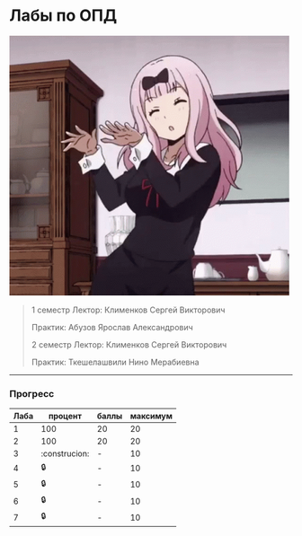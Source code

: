 # Лабы по ОПД

![pic](https://github.com/bilyardvmetro/ITMO-System-Application-Software/blob/main/gifs/OPDReadme.gif)

> 1 семестр
> Лектор: Клименков Сергей Викторович
>
> Практик: Абузов Ярослав Александрович
>
> 2 семестр
> Лектор: Клименков Сергей Викторович
>
> Практик: Ткешелашвили Нино Мерабиевна

---

### Прогресс
| Лаба | процент | баллы | максимум |
| ---- | ------- | ----- | -------- | 
|   1  |   100   |   20  |    20    |
|   2  |   100   |   20  |    20    |
|   3  |  :construcion: |   -   |    10    |
|   4  |  :lock: |   -   |    10    |
|   5  |  :lock: |   -   |    10    |
|   6  |  :lock: |   -   |    10    |
|   7  |  :lock: |   -   |    10    |
